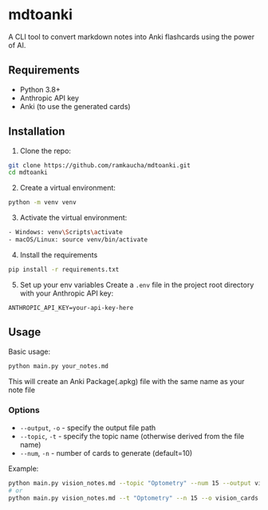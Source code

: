 # mdtoanki

A CLI tool to convert markdown notes into Anki flashcards using the power of AI.

## Requirements
- Python 3.8+
- Anthropic API key
- Anki (to use the generated cards)


## Installation

1. Clone the repo:
```bash
git clone https://github.com/ramkaucha/mdtoanki.git
cd mdtoanki
```

2. Create a virtual environment:
```bash
python -m venv venv
```

3. Activate the virtual environment:
```bash
- Windows: venv\Scripts\activate
- macOS/Linux: source venv/bin/activate
```

4. Install the requirements
```bash
pip install -r requirements.txt
```

5. Set up your env variables
Create a `.env` file in the project root directory with your Anthropic API key:
```
ANTHROPIC_API_KEY=your-api-key-here
```

## Usage

Basic usage:
```bash
python main.py your_notes.md
```

This will create an Anki Package(.apkg) file with the same name as your note file

### Options
- `--output`, `-o` - specify the output file path
- `--topic`, `-t` - specify the topic name (otherwise derived from the file name)
- `--num`, `-n` - number of cards to generate (default=10)

Example:
```bash
python main.py vision_notes.md --topic "Optometry" --num 15 --output vision_cards
# or
python main.py vision_notes.md --t "Optometry" --n 15 --o vision_cards
```
